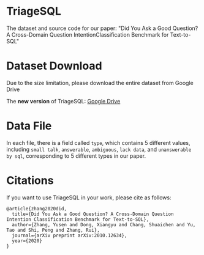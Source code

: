# TriageSQL
The dataset and source code for our paper: "Did You Ask a Good Question? A Cross-Domain Question IntentionClassification Benchmark for Text-to-SQL"

# Dataset Download
Due to the size limitation, please download the entire dataset from Google Drive

The **new version** of TriageSQL: [Google Drive](https://drive.google.com/drive/folders/1lbp2cx6jRNg-hT8bTV6HOjG1ZbFDLWeI?usp=sharing) 

# Data File
In each file, there is a field called `type`, which contains 5 different values, including `small talk`, `answerable`, `ambiguous`, `lack data`, and `unanswerable by sql`, corresponding to 5 different types in our paper.

# Citations 

If you want to use TriageSQL in your work, please cite as follows:
```
@article{zhang2020did,
  title={Did You Ask a Good Question? A Cross-Domain Question Intention Classification Benchmark for Text-to-SQL},
  author={Zhang, Yusen and Dong, Xiangyu and Chang, Shuaichen and Yu, Tao and Shi, Peng and Zhang, Rui},
  journal={arXiv preprint arXiv:2010.12634},
  year={2020}
}
```
